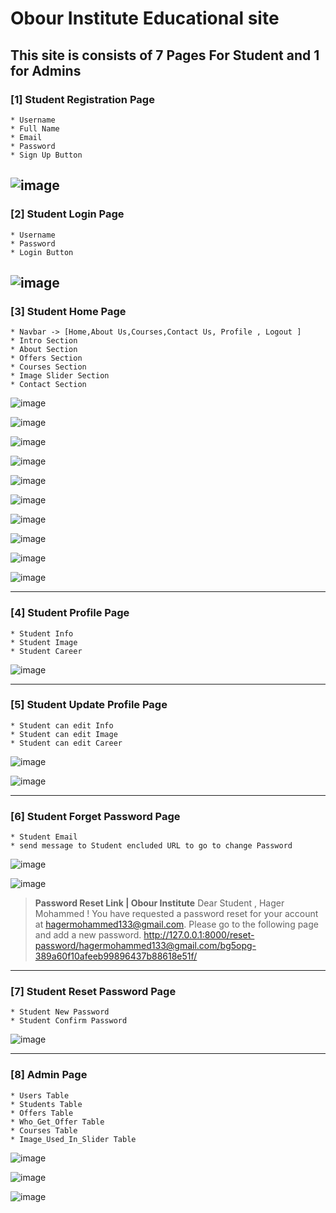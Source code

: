 # Obour Institute Educational site

## This site is consists of 7 Pages For Student and 1 for Admins 

### [1] Student Registration Page 
    * Username
    * Full Name 
    * Email 
    * Password 
    * Sign Up Button
    
![image](https://user-images.githubusercontent.com/74789405/206637638-d274759a-b1e8-4572-a35a-6dc571dc1467.png)
-------------------------------------

### [2] Student Login Page 
    * Username 
    * Password 
    * Login Button
    
![image](https://user-images.githubusercontent.com/74789405/206637776-e89e9016-3aa0-4017-9042-fd440f91ee2b.png)
------------------------------------

### [3] Student Home Page 
    * Navbar -> [Home,About Us,Courses,Contact Us, Profile , Logout ]
    * Intro Section 
    * About Section
    * Offers Section
    * Courses Section
    * Image Slider Section
    * Contact Section 

![image](https://user-images.githubusercontent.com/74789405/206637913-fab30ebd-2c2c-456b-a704-f15f0bfae08c.png)

![image](https://user-images.githubusercontent.com/74789405/206637948-66de7ff0-75bf-40f4-831b-90fcc47ed818.png)

![image](https://user-images.githubusercontent.com/74789405/206637989-609d7b9c-e1b6-411f-86ff-c6474ebf0b8d.png)

![image](https://user-images.githubusercontent.com/74789405/206638005-03f042d2-48b1-4f92-b28b-4f1007ad2f01.png)

![image](https://user-images.githubusercontent.com/74789405/206638030-58341d52-f6c6-4eaa-add5-a148f585a4aa.png)

![image](https://user-images.githubusercontent.com/74789405/206638093-1ce60e00-6dcd-4789-9010-cf022d11c06a.png)

![image](https://user-images.githubusercontent.com/74789405/206639540-99b33bc0-c9be-42af-9e8b-6d1c1589ab8b.png)

![image](https://user-images.githubusercontent.com/74789405/206638129-1126415e-adc6-4b10-aa64-950e3965e09f.png)

![image](https://user-images.githubusercontent.com/74789405/206638159-d12d72bb-46c4-454c-a4eb-8e8e7ef7c96a.png)

![image](https://user-images.githubusercontent.com/74789405/206638203-00d08d3f-bf8d-4f57-a8d0-a21597a399b6.png)

-----------------------------------------
### [4] Student Profile Page
    * Student Info
    * Student Image 
    * Student Career 
    
![image](https://user-images.githubusercontent.com/74789405/206638291-92f20064-19ad-4751-b72c-34b8bbe9ff92.png)

----------------------------------------
### [5] Student Update Profile Page 
    * Student can edit Info
    * Student can edit Image 
    * Student can edit Career 

![image](https://user-images.githubusercontent.com/74789405/206638369-debddff8-39d3-44d6-b05f-f12b4535dbb3.png)

![image](https://user-images.githubusercontent.com/74789405/206639296-4453e974-782a-4f2c-a295-5d3db9c54702.png)

-----------------------------------------
### [6] Student Forget Password Page 
    * Student Email 
    * send message to Student encluded URL to go to change Password
  
![image](https://user-images.githubusercontent.com/74789405/206638475-5441b428-c1d6-4e82-886a-8c39f0d5b938.png)

![image](https://user-images.githubusercontent.com/74789405/206638532-882a2806-1a77-40ca-b23c-8a5f5fa3ba88.png)

> **Password Reset Link | Obour Institute**
> Dear Student , Hager Mohammed ! You have requested a password reset for your account at hagermohammed133@gmail.com. 
> Please go to the following page and add a new password.
> http://127.0.0.1:8000/reset-password/hagermohammed133@gmail.com/bg5opg-389a60f10afeeb99896437b88618e51f/

-------------------------------------------
### [7] Student Reset Password Page 
    * Student New Password 
    * Student Confirm Password

![image](https://user-images.githubusercontent.com/74789405/206639143-65e5c287-f02d-4c30-88e7-9680c3714324.png)

-------------------------------------------

### [8] Admin Page 
    * Users Table 
    * Students Table
    * Offers Table 
    * Who_Get_Offer Table
    * Courses Table 
    * Image_Used_In_Slider Table 
    
![image](https://user-images.githubusercontent.com/74789405/206639715-94cccf64-e7ac-40d5-9208-8a7b4c640afd.png)

![image](https://user-images.githubusercontent.com/74789405/206639881-0d335bc7-09a6-440c-bde2-5ab1b985f035.png)

![image](https://user-images.githubusercontent.com/74789405/206639922-01243177-12ed-4491-a8ad-cc17a7c24996.png)





